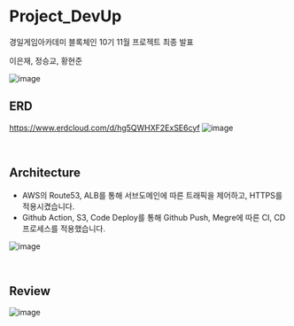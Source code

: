 # Project_DevUp
경일게임아카데미 블록체인 10기 11월 프로젝트 최종 발표

이은재, 정승교, 황현준

![image](https://github.com/KGA-Town-Bus/Project_DevUp/assets/54355780/1b25c70c-6a18-4e3e-bfdd-d1b209c35536)



## ERD
https://www.erdcloud.com/d/hg5QWHXF2ExSE6cyf
![image](https://github.com/KGA-Town-Bus/Project_DevUp/assets/54355780/3f639116-f4bf-429b-ba5e-f790ec9a56b0)

<br>

## Architecture
- AWS의 Route53, ALB를 통해 서브도메인에 따른 트래픽을 제어하고, HTTPS를 적용시켰습니다.
- Github Action, S3, Code Deploy를 통해 Github Push, Megre에 따른 CI, CD 프로세스를 적용했습니다.

![image](https://github.com/KGA-Town-Bus/Project_DevUp/assets/54355780/f0054add-d075-4ce2-aa14-e8bc37e656ea)

<br>

## Review
![image](https://github.com/KGA-Town-Bus/Project_DevUp/assets/54355780/e6854163-c057-4633-a292-ea71e2d3688d)

